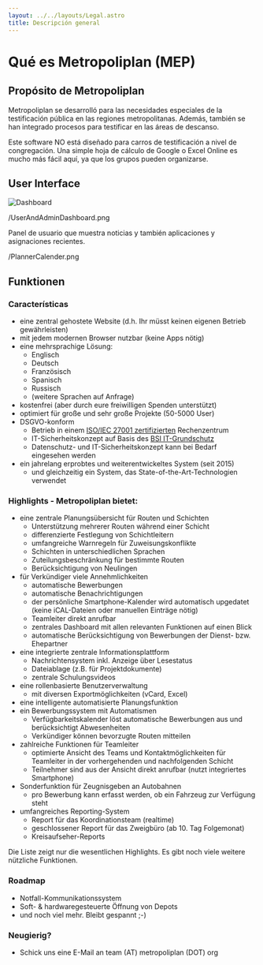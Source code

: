```yaml
---
layout: ../../layouts/Legal.astro
title: Descripción general
---
```


# Qué es Metropoliplan (MEP)

## Propósito de Metropoliplan

Metropoliplan se desarrolló para las necesidades especiales de la testificación pública en las regiones metropolitanas. Además, también se han integrado procesos para testificar en las áreas de descanso.

Este software NO está diseñado para carros de testificación a nivel de congregación. Una simple hoja de cálculo de Google o Excel Online es mucho más fácil aquí, ya que los grupos pueden organizarse.

## User Interface

![Dashboard](/dashboard.png)

/UserAndAdminDashboard.png

Panel de usuario que muestra noticias y también aplicaciones y asignaciones recientes.

/PlannerCalender.png

## Funktionen

### Características

- eine zentral gehostete Website (d.h. Ihr müsst keinen eigenen Betrieb gewährleisten)
- mit jedem modernen Browser nutzbar (keine Apps nötig)
- eine mehrsprachige Lösung:
  - Englisch
  - Deutsch
  - Französisch
  - Spanisch
  - Russisch
  - (weitere Sprachen auf Anfrage)
- kostenfrei (aber durch eure freiwilligen Spenden unterstützt)
- optimiert für große und sehr große Projekte (50-5000 User)
- DSGVO-konform
  - Betrieb in einem [ISO/IEC 27001 zertifizierten](https://docs.hetzner.com/de/general/others/certificates/) Rechenzentrum
  - IT-Sicherheitskonzept auf Basis des [BSI IT-Grundschutz](https://www.bsi.bund.de/DE/Themen/Unternehmen-und-Organisationen/Standards-und-Zertifizierung/IT-Grundschutz/it-grundschutz_node.html)
  - Datenschutz- und IT-Sicherheitskonzept kann bei Bedarf eingesehen werden
- ein jahrelang erprobtes und weiterentwickeltes System (seit 2015)
  - und gleichzeitig ein System, das State-of-the-Art-Technologien verwendet

### Highlights - Metropoliplan bietet:

- eine zentrale Planungsübersicht für Routen und Schichten
  - Unterstützung mehrerer Routen während einer Schicht
  - differenzierte Festlegung von Schichtleitern
  - umfangreiche Warnregeln für Zuweisungskonflikte
  - Schichten in unterschiedlichen Sprachen
  - Zuteilungsbeschränkung für bestimmte Routen
  - Berücksichtigung von Neulingen
- für Verkündiger viele Annehmlichkeiten
  - automatische Bewerbungen
  - automatische Benachrichtigungen
  - der persönliche Smartphone-Kalender wird automatisch upgedatet (keine iCAL-Dateien oder manuellen Einträge nötig)
  - Teamleiter direkt anrufbar
  - zentrales Dashboard mit allen relevanten Funktionen auf einen Blick
  - automatische Berücksichtigung von Bewerbungen der Dienst- bzw. Ehepartner
- eine integrierte zentrale Informationsplattform
  - Nachrichtensystem inkl. Anzeige über Lesestatus
  - Dateiablage (z.B. für Projektdokumente)
  - zentrale Schulungsvideos
- eine rollenbasierte Benutzerverwaltung
  - mit diversen Exportmöglichkeiten (vCard, Excel)
- eine intelligente automatisierte Planungsfunktion
- ein Bewerbungssystem mit Automatismen
  - Verfügbarkeitskalender löst automatische Bewerbungen aus und berücksichtigt Abwesenheiten
  - Verkündiger können bevorzugte Routen mitteilen
- zahlreiche Funktionen für Teamleiter
  - optimierte Ansicht des Teams und Kontaktmöglichkeiten für Teamleiter in der vorhergehenden und nachfolgenden Schicht
  - Teilnehmer sind aus der Ansicht direkt anrufbar (nutzt integriertes Smartphone)
- Sonderfunktion für Zeugnisgeben an Autobahnen
  - pro Bewerbung kann erfasst werden, ob ein Fahrzeug zur Verfügung steht
- umfangreiches Reporting-System
  - Report für das Koordinationsteam (realtime)
  - geschlossener Report für das Zweigbüro (ab 10. Tag Folgemonat)
  - Kreisaufseher-Reports

Die Liste zeigt nur die wesentlichen Highlights.
Es gibt noch viele weitere nützliche Funktionen.

### Roadmap

- Notfall-Kommunikationssystem
- Soft- & hardwaregesteuerte Öffnung von Depots
- und noch viel mehr. Bleibt gespannt ;-)

### Neugierig?

- Schick uns eine E-Mail an team (AT) metropoliplan (DOT) org
